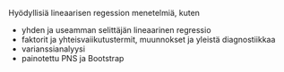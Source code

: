 Hyödyllisiä lineaarisen regession menetelmiä, kuten
- yhden ja useamman selittäjän lineaarinen regressio
- faktorit ja yhteisvaiikutustermit, muunnokset ja yleistä diagnostiikkaa
- varianssianalyysi
- painotettu PNS ja Bootstrap
